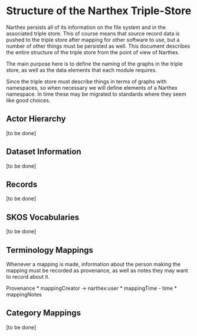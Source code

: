 # Structure of the Narthex Triple-Store

Narthex persists all of its information on the file system and in the associated triple store.  This of course means that source record data is pushed to the triple store after mapping for other software to use, but a number of other things must be persisted as well.  This document describes the entire structure of the triple store from the point of view of Narthex.

The main purpose here is to define the naming of the graphs in the triple store, as well as the data elements that each module requires.

Since the triple store must describe things in terms of graphs with namespaces, so when necessary we will define elements of a Narthex namespace. In time these may be migrated to standards where they seem like good choices.

## Actor Hierarchy

[to be done]

## Dataset Information

[to be done]

## Records

[to be done]

## SKOS Vocabularies

[to be done]

## Terminology Mappings

Whenever a mapping is made, information about the person making the mapping must be recorded as provenance, as well as notes they may want to record about it.

Provenance
	* mappingCreator -> narthex:user
	* mappingTime - time
	* mappingNotes

## Category Mappings

[to be done]
